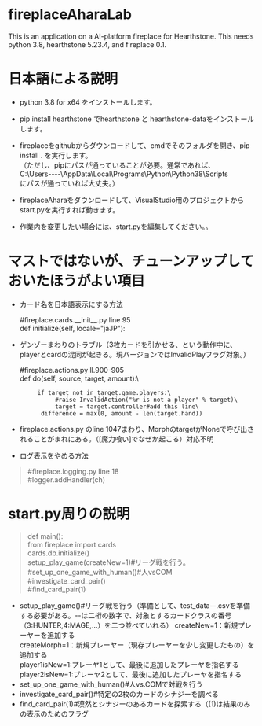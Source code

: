 # fireplaceAharaLab

This is an application on a AI-platform fireplace for Hearthstone.
This needs python 3.8, hearthstone 5.23.4, and fireplace 0.1.

# 日本語による説明

* python 3.8 for x64 をインストールします。

* pip install hearthstone でhearthstone と hearthstone-dataをインストールします。

* fireplaceをgithubからダウンロードして、cmdでそのフォルダを開き、pip install . を実行します。\
（ただし、pipにパスが通っていることが必要。通常であれば、\
C:\Users\----\AppData\Local\Programs\Python\Python38\Scripts\
にパスが通っていれば大丈夫。）

* fireplaceAharaをダウンロードして、VisualStudio用のプロジェクトからstart.pyを実行すれば動きます。

* 作業内を変更したい場合には、start.pyを編集してください。。

# マストではないが、チューンアップしておいたほうがよい項目

* カード名を日本語表示にする方法

    #fireplace.cards.\_\_init\_\_.py line 95\
    def initialize(self, locale="jaJP"):

* ゲンゾーまわりのトラブル（3枚カードを引かせる、という動作中に、playerとcardの混同が起きる。現バージョンではInvalidPlayフラグ対象。）

    #fireplace.actions.py ll.900-905\
        def do(self, source, target, amount):\

           if target not in target.game.players:\
                #raise InvalidAction("%r is not a player" % target)\
                target = target.controller#add this line\
            difference = max(0, amount - len(target.hand))

* fireplace.actions.py のline 1047まわり、MorphのtargetがNoneで呼び出されることがまれにある。（[魔力喰い]でなぜか起こる）対応不明
* ログ表示をやめる方法
>	#fireplace.logging.py line 18\
>		#logger.addHandler(ch)

# start.py周りの説明
>def main():\
>	from fireplace import cards\
>	cards.db.initialize()\
>	setup_play_game(createNew=1)#リーグ戦を行う。\
>	#set_up_one_game_with_human()#人vsCOM\
>	#investigate_card_pair()\
>	#find_card_pair(1)
* setup_play_game()#リーグ戦を行う（準備として、test_data--.csvを準備する必要がある。--は二桁の数字で、対象とするカードクラスの番号（3:HUNTER,4:MAGE,...）を二つ並べていれる）
createNew=1：新規プレーヤーを追加する\
createMorph=1：新規プレーヤー（現存プレーヤーを少し変更したもの）を追加する\
player1isNew=1:プレーヤ1として、最後に追加したプレーヤを指名する\
player2isNew=1:プレーヤ2として、最後に追加したプレーヤを指名する
* set_up_one_game_with_human()#人vs.COMで対戦を行う
* investigate_card_pair()#特定の2枚のカードのシナジーを調べる
* find_card_pair(1)#漠然とシナジーのあるカードを探索する（(1)は結果のみの表示のためのフラグ
